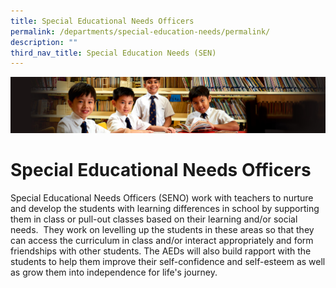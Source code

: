 ```yaml
---
title: Special Educational Needs Officers
permalink: /departments/special-education-needs/permalink/
description: ""
third_nav_title: Special Education Needs (SEN)
---
```

![](/images/Sub-banner1.jpg)

Special Educational Needs Officers
==================================

Special Educational Needs Officers (SENO) work with teachers to nurture and develop the students with learning differences in school by supporting them in class or pull-out classes based on their learning and/or social needs.  They work on levelling up the students in these areas so that they can access the curriculum in class and/or interact appropriately and form friendships with other students. The AEDs will also build rapport with the students to help them improve their self-confidence and self-esteem as well as grow them into independence for life's journey.